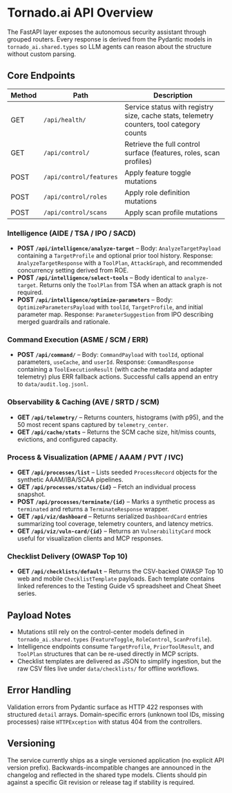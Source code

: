 # Tornado.ai API Overview

The FastAPI layer exposes the autonomous security assistant through grouped
routers. Every response is derived from the Pydantic models in
`tornado_ai.shared.types` so LLM agents can reason about the structure without
custom parsing.

## Core Endpoints

| Method | Path | Description |
| ------ | ---- | ----------- |
| GET | `/api/health/` | Service status with registry size, cache stats, telemetry counters, tool category counts |
| GET | `/api/control/` | Retrieve the full control surface (features, roles, scan profiles) |
| POST | `/api/control/features` | Apply feature toggle mutations |
| POST | `/api/control/roles` | Apply role definition mutations |
| POST | `/api/control/scans` | Apply scan profile mutations |

### Intelligence (AIDE / TSA / IPO / SACD)

- **POST `/api/intelligence/analyze-target`** – Body: `AnalyzeTargetPayload`
  containing a `TargetProfile` and optional prior tool history. Response:
  `AnalyzeTargetResponse` with a `ToolPlan`, `AttackGraph`, and recommended
  concurrency setting derived from ROE.
- **POST `/api/intelligence/select-tools`** – Body identical to `analyze-target`.
  Returns only the `ToolPlan` from TSA when an attack graph is not required.
- **POST `/api/intelligence/optimize-parameters`** – Body:
  `OptimizeParametersPayload` with `toolId`, `TargetProfile`, and initial
  parameter map. Response: `ParameterSuggestion` from IPO describing merged
  guardrails and rationale.

### Command Execution (ASME / SCM / ERR)

- **POST `/api/command/`** – Body: `CommandPayload` with `toolId`, optional
  parameters, `useCache`, and `userId`. Response: `CommandResponse` containing a
  `ToolExecutionResult` (with cache metadata and adapter telemetry) plus ERR
  fallback actions. Successful calls append an entry to `data/audit.log.jsonl`.

### Observability & Caching (AVE / SRTD / SCM)

- **GET `/api/telemetry/`** – Returns counters, histograms (with p95), and the
  50 most recent spans captured by `telemetry_center`.
- **GET `/api/cache/stats`** – Returns the SCM cache size, hit/miss counts,
  evictions, and configured capacity.

### Process & Visualization (APME / AAAM / PVT / IVC)

- **GET `/api/processes/list`** – Lists seeded `ProcessRecord` objects for the
  synthetic AAAM/IBA/SCAA pipelines.
- **GET `/api/processes/status/{id}`** – Fetch an individual process snapshot.
- **POST `/api/processes/terminate/{id}`** – Marks a synthetic process as
  `terminated` and returns a `TerminateResponse` wrapper.
- **GET `/api/viz/dashboard`** – Returns serialized `DashboardCard` entries
  summarizing tool coverage, telemetry counters, and latency metrics.
- **GET `/api/viz/vuln-card/{id}`** – Returns an `VulnerabilityCard` mock useful
  for visualization clients and MCP responses.

### Checklist Delivery (OWASP Top 10)

- **GET `/api/checklists/default`** – Returns the CSV-backed OWASP Top 10 web
  and mobile `ChecklistTemplate` payloads. Each template contains linked
  references to the Testing Guide v5 spreadsheet and Cheat Sheet series.

## Payload Notes

- Mutations still rely on the control-center models defined in
  `tornado_ai.shared.types` (`FeatureToggle`, `RoleControl`, `ScanProfile`).
- Intelligence endpoints consume `TargetProfile`, `PriorToolResult`, and
  `ToolPlan` structures that can be re-used directly in MCP scripts.
- Checklist templates are delivered as JSON to simplify ingestion, but the raw
  CSV files live under `data/checklists/` for offline workflows.

## Error Handling

Validation errors from Pydantic surface as HTTP 422 responses with structured
`detail` arrays. Domain-specific errors (unknown tool IDs, missing processes)
raise `HTTPException` with status 404 from the controllers.

## Versioning

The service currently ships as a single versioned application (no explicit API
version prefix). Backwards-incompatible changes are announced in the changelog
and reflected in the shared type models. Clients should pin against a specific
Git revision or release tag if stability is required.
